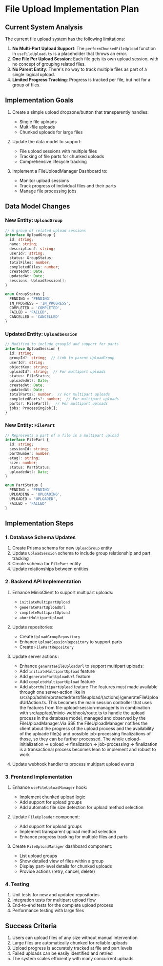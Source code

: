 # File Upload Implementation Plan

## Current System Analysis

The current file upload system has the following limitations:

1. **No Multi-Part Upload Support**: The `performChunkedFileUpload` function in `useFileUpload.ts` is a placeholder that throws an error.
2. **One File Per Upload Session**: Each file gets its own upload session, with no concept of grouping related files.
3. **No Parent Entity**: There's no way to track multiple files as part of a single logical upload.
4. **Limited Progress Tracking**: Progress is tracked per file, but not for a group of files.

## Implementation Goals

1. Create a simple upload dropzone/button that transparently handles:
   - Single file uploads
   - Multi-file uploads
   - Chunked uploads for large files

2. Update the data model to support:
   - File upload sessions with multiple files
   - Tracking of file parts for chunked uploads
   - Comprehensive lifecycle tracking

3. Implement a FileUploadManager Dashboard to:
   - Monitor upload sessions
   - Track progress of individual files and their parts
   - Manage file processing jobs

## Data Model Changes

### New Entity: `UploadGroup`

```typescript
// A group of related upload sessions
interface UploadGroup {
  id: string;
  name: string;
  description?: string;
  userId?: string;
  status: GroupStatus;
  totalFiles: number;
  completedFiles: number;
  createdAt: Date;
  updatedAt: Date;
  sessions: UploadSession[];
}

enum GroupStatus {
  PENDING = 'PENDING',
  IN_PROGRESS = 'IN_PROGRESS',
  COMPLETED = 'COMPLETED',
  FAILED = 'FAILED',
  CANCELLED = 'CANCELLED'
}
```

### Updated Entity: `UploadSession`

```typescript
// Modified to include groupId and support for parts
interface UploadSession {
  id: string;
  groupId?: string;  // Link to parent UploadGroup
  userId?: string;
  objectKey: string;
  uploadId?: string;  // For multipart uploads
  status: FileStatus;
  uploadedAt?: Date;
  createdAt: Date;
  updatedAt: Date;
  totalParts?: number;  // For multipart uploads
  completedParts?: number;  // For multipart uploads
  parts?: FilePart[];  // For multipart uploads
  jobs: ProcessingJob[];
}
```

### New Entity: `FilePart`

```typescript
// Represents a part of a file in a multipart upload
interface FilePart {
  id: string;
  sessionId: string;
  partNumber: number;
  etag?: string;
  size: number;
  status: PartStatus;
  uploadedAt?: Date;
}

enum PartStatus {
  PENDING = 'PENDING',
  UPLOADING = 'UPLOADING',
  UPLOADED = 'UPLOADED',
  FAILED = 'FAILED'
}
```

## Implementation Steps

### 1. Database Schema Updates

1. Create Prisma schema for new `UploadGroup` entity
2. Update `UploadSession` schema to include group relationship and part tracking
3. Create schema for `FilePart` entity
4. Update relationships between entities

### 2. Backend API Implementation

1. Enhance MinioClient to support multipart uploads:
   - `initiateMultipartUpload`
   - `generatePartUploadUrl`
   - `completeMultipartUpload`
   - `abortMultipartUpload`

2. Update repositories:
   - Create `UploadGroupRepository`
   - Enhance `UploadSessionRepository` to support parts
   - Create `FilePartRepository`

3. Update server actions :
   - Enhance `generateFileUploadUrl` to support multipart uploads:
   - Add `initiateMultipartUpload` feature
   - Add `generatePartUploadUrl` feature
   - Add `completeMultipartUpload` feature
   - Add `abortMultipartUpload` feature
   The features must made available through one server-action like in src/app/admin/protected/test/fileupload/(actions)/generateFileUploadUrlAction.ts. This becomes the main session controller that uses the features from file-upload-session-manager.ts in combination with src/app/api/minio-webhook/route.ts to handle the upload process in the database model, managed and observed by the FileUploadManager.Via SSE the FileUploadManager notifies the client about the progress of the upload process and the availability of the uploade file(s) and possible job-processing finalizations of those, so they can be further processed. The whole upload-initialization -> upload -> finalization -> job-processing -> finalization is a transactional process becomes lean to implement and robust to work

4. Update webhook handler to process multipart upload events

### 3. Frontend Implementation

1. Enhance `useFileUploadManager` hook:
   - Implement chunked upload logic
   - Add support for upload groups
   - Add automatic file size detection for upload method selection

2. Update `FileUploader` component:
   - Add support for upload groups
   - Implement transparent upload method selection
   - Enhance progress tracking for multiple files and parts

3. Create `FileUploadManager` dashboard component:
   - List upload groups
   - Show detailed view of files within a group
   - Display part-level details for chunked uploads
   - Provide actions (retry, cancel, delete)

### 4. Testing

1. Unit tests for new and updated repositories
2. Integration tests for multipart upload flow
3. End-to-end tests for the complete upload process
4. Performance testing with large files

## Success Criteria

1. Users can upload files of any size without manual intervention
2. Large files are automatically chunked for reliable uploads
3. Upload progress is accurately tracked at file and part levels
4. Failed uploads can be easily identified and retried
5. The system scales efficiently with many concurrent uploads
